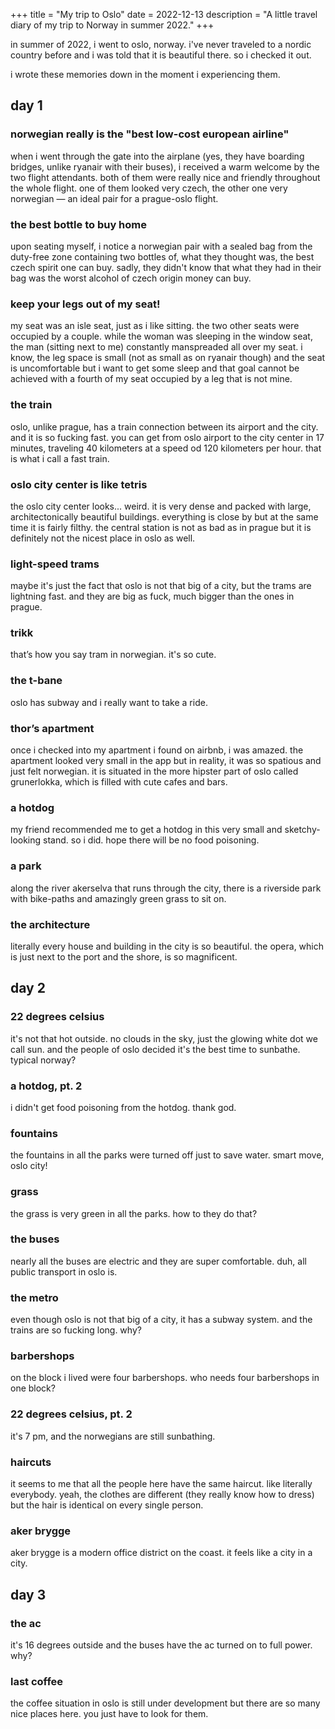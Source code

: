 +++
title = "My trip to Oslo"
date = 2022-12-13
description = "A little travel diary of my trip to Norway in summer 2022."
+++

in summer of 2022, i went to oslo, norway. i've never traveled to a nordic country before and i was told that it is beautiful there. so i checked it out.

i wrote these memories down in the moment i experiencing them.

## day 1

### norwegian really is the "best low-cost european airline"

when i went through the gate into the airplane (yes, they have boarding bridges, unlike ryanair with their buses), i received a warm welcome by the two flight attendants. both of them were really nice and friendly throughout the whole flight. one of them looked very czech, the other one very norwegian — an ideal pair for a prague-oslo flight.

### the best bottle to buy home

upon seating myself, i notice a norwegian pair with a sealed bag from the duty-free zone containing two bottles of, what they thought was, the best czech spirit one can buy. sadly, they didn't know that what they had in their bag was the worst alcohol of czech origin money can buy.

### keep your legs out of my seat!

my seat was an isle seat, just as i like sitting. the two other seats were occupied by a couple. while the woman was sleeping in the window seat, the man (sitting next to me) constantly manspreaded all over my seat. i know, the leg space is small (not as small as on ryanair though) and the seat is uncomfortable but i want to get some sleep and that goal cannot be achieved with a fourth of my seat occupied by a leg that is not mine.

### the train

oslo, unlike prague, has a train connection between its airport and the city. and it is so fucking fast. you can get from oslo airport to the city center in 17 minutes, traveling 40 kilometers at a speed od 120 kilometers per hour. that is what i call a fast train.

### oslo city center is like tetris

the oslo city center looks... weird. it is very dense and packed with large, architectonically beautiful buildings. everything is close by but at the same time it is fairly filthy. the central station is not as bad as in prague but it is definitely not the nicest place in oslo as well.

### light-speed trams

maybe it's just the fact that oslo is not that big of a city, but the trams are lightning fast. and they are big as fuck, much bigger than the ones in prague.

### trikk

that’s how you say tram in norwegian. it's so cute.

### the t-bane

oslo has subway and i really want to take a ride.

### thor’s apartment

once i checked into my apartment i found on airbnb, i was amazed. the apartment looked very small in the app but in reality, it was so spatious and just felt norwegian. it is situated in the more hipster part of oslo called grunerlokka, which is filled with cute cafes and bars.

### a hotdog

my friend recommended me to get a hotdog in this very small and sketchy-looking stand. so i did. hope there will be no food poisoning.

### a park

along the river akerselva that runs through the city, there is a riverside park with bike-paths and amazingly green grass to sit on.

### the architecture

literally every house and building in the city is so beautiful. the opera, which is just next to the port and the shore, is so magnificent.

## day 2

### 22 degrees celsius

it's not that hot outside. no clouds in the sky, just the glowing white dot we call sun. and the people of oslo decided it's the best time to sunbathe. typical norway?

### a hotdog, pt. 2

i didn't get food poisoning from the hotdog. thank god.

### fountains

the fountains in all the parks were turned off just to save water. smart move, oslo city!

### grass

the grass is very green in all the parks. how to they do that?

### the buses

nearly all the buses are electric and they are super comfortable. duh, all public transport in oslo is.

### the metro

even though oslo is not that big of a city, it has a subway system. and the trains are so fucking long. why?

### barbershops

on the block i lived were four barbershops. who needs four barbershops in one block?

### 22 degrees celsius, pt. 2

it's 7 pm, and the norwegians are still sunbathing.

### haircuts

it seems to me that all the people here have the same haircut. like literally everybody. yeah, the clothes are different (they really know how to dress) but the hair is identical on every single person.

### aker brygge

aker brygge is a modern office district on the coast. it feels like a city in a city.

## day 3

### the ac

it's 16 degrees outside and the buses have the ac turned on to full power. why?

### last coffee

the coffee situation in oslo is still under development but there are so many nice places here. you just have to look for them.